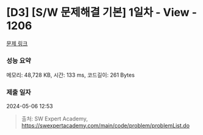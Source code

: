 # [D3] [S/W 문제해결 기본] 1일차 - View - 1206 

[문제 링크](https://swexpertacademy.com/main/code/problem/problemDetail.do?contestProbId=AV134DPqAA8CFAYh) 

### 성능 요약

메모리: 48,728 KB, 시간: 133 ms, 코드길이: 261 Bytes

### 제출 일자

2024-05-06 12:53



> 출처: SW Expert Academy, https://swexpertacademy.com/main/code/problem/problemList.do